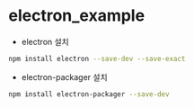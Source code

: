 # electron_example


* electron 설치
```bash
npm install electron --save-dev --save-exact
```

* electron-packager 설치
```bash
npm install electron-packager --save-dev
```

